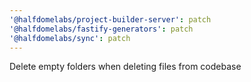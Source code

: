 ```yaml
---
'@halfdomelabs/project-builder-server': patch
'@halfdomelabs/fastify-generators': patch
'@halfdomelabs/sync': patch
---
```


Delete empty folders when deleting files from codebase
